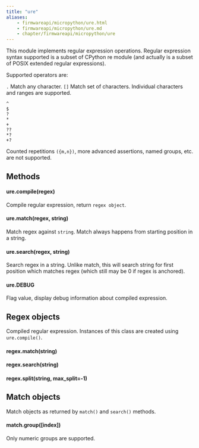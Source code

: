 ```yaml
---
title: "ure"
aliases:
    - firmwareapi/micropython/ure.html
    - firmwareapi/micropython/ure.md
    - chapter/firmwareapi/micropython/ure
---
```


This module implements regular expression operations. Regular expression syntax supported is a subset of CPython re module (and actually is a subset of POSIX extended regular expressions).

Supported operators are:

`.` Match any character. `[]` Match set of characters. Individual characters and ranges are supported.

```text
^
$
?
*
+
??
*?
+?
```

Counted repetitions `({m,n})`, more advanced assertions, named groups, etc. are not supported.

## Methods

#### ure.compile(regex)

Compile regular expression, return `regex object`.

#### ure.match(regex, string)

Match regex against `string`. Match always happens from starting position in a string.

#### ure.search(regex, string)

Search regex in a string. Unlike match, this will search string for first position which matches regex (which still may be 0 if regex is anchored).

#### ure.DEBUG

Flag value, display debug information about compiled expression.

## Regex objects

Compiled regular expression. Instances of this class are created using `ure.compile()`.

#### regex.match(string)

#### regex.search(string)

#### regex.split(string, max\_split=-1)

## Match objects

Match objects as returned by `match()` and `search()` methods.

#### match.group(\[index\])

Only numeric groups are supported.

